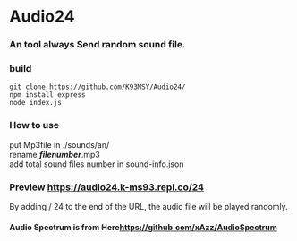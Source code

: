 # Audio24
### An tool always Send random sound file.  

### build  
```
git clone https://github.com/K93MSY/Audio24/
npm install express
node index.js
```

### How to use
 put Mp3file in ./sounds/an/  
 rename ___filenumber___.mp3  
 add total sound files number in sound-info.json  
 
 ### Preview <https://audio24.k-ms93.repl.co/24>
 By adding / 24 to the end of the URL, the audio file will be played randomly.


#### Audio Spectrum is from Here<https://github.com/xAzz/AudioSpectrum>
